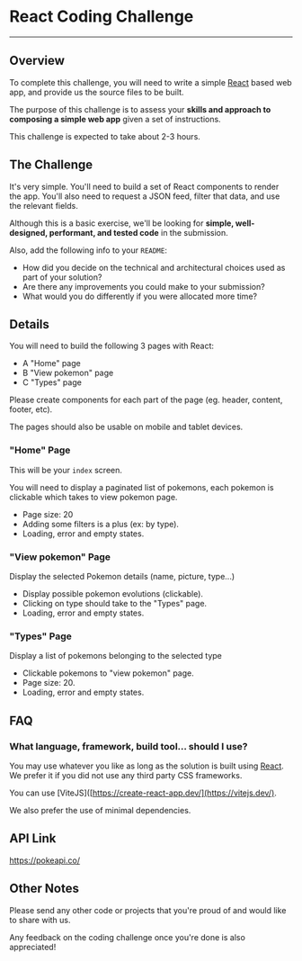 # React Coding Challenge
---

## Overview

To complete this challenge, you will need to write a simple [React](https://facebook.github.io/react/) based web app, and provide us the source files to be built.

The purpose of this challenge is to assess your **skills and approach to composing a simple web app** given a set of instructions.

This challenge is expected to take about 2-3 hours.

## The Challenge

It's very simple. You'll need to build a set of React components to render the app. You'll also need to request a JSON feed, filter that data, and use the relevant fields.

Although this is a basic exercise, we'll be looking for **simple, well-designed, performant, and tested code** in the submission.

Also, add the following info to your `README`:

- How did you decide on the technical and architectural choices used as part of your solution?
- Are there any improvements you could make to your submission?
- What would you do differently if you were allocated more time?

## Details

You will need to build the following 3 pages with React:

- A "Home" page
- B "View pokemon" page
- C "Types" page


Please create components for each part of the page (eg. header, content, footer, etc).

The pages should also be usable on mobile and tablet devices.

### "Home" Page

This will be your `index` screen.

You will need to display a paginated list of pokemons, each pokemon is clickable which takes to view pokemon page.
- Page size: 20
- Adding some filters is a plus (ex: by type).
- Loading, error and empty states.

### "View pokemon" Page

Display the selected Pokemon details (name, picture, type...)
- Display possible pokemon evolutions (clickable).
- Clicking on type should take to the "Types" page.
- Loading, error and empty states.

### "Types" Page

Display a list of pokemons belonging to the selected type
- Clickable pokemons to "view pokemon" page.
- Page size: 20.
- Loading, error and empty states.

## FAQ

### What language, framework, build tool... should I use?

You may use whatever you like as long as the solution is built using [React](https://facebook.github.io/react/).
We prefer it if you did not use any third party CSS frameworks.

You can use [ViteJS]([https://create-react-app.dev/](https://vitejs.dev/).

We also prefer the use of minimal dependencies.

## API Link
https://pokeapi.co/

## Other Notes

Please send any other code or projects that you're proud of and would like to share with us.

Any feedback on the coding challenge once you're done is also appreciated!
